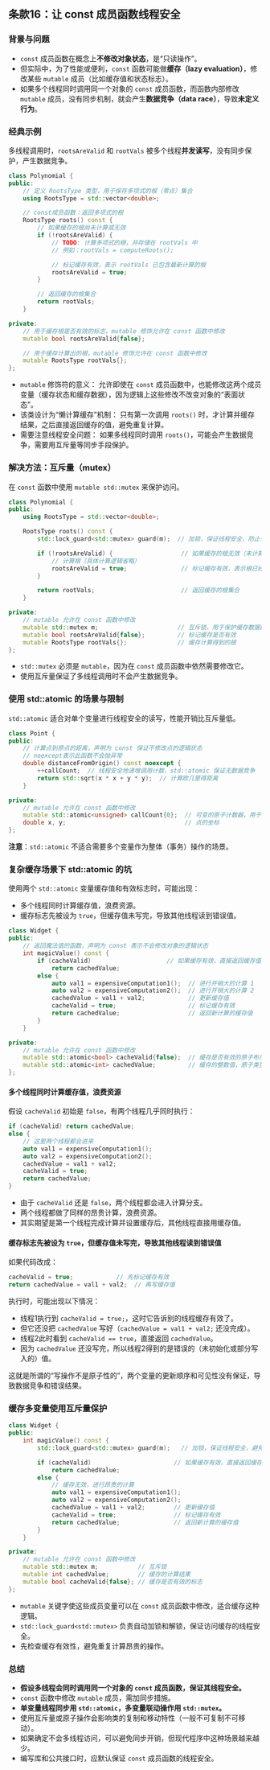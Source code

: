 ## 条款16：让 const 成员函数线程安全

### 背景与问题

- `const` 成员函数在概念上**不修改对象状态**，是“只读操作”。
- 但实际中，为了性能或便利，`const` 函数可能做**缓存（lazy evaluation）**，修改某些 `mutable` 成员（比如缓存值和状态标志）。
- 如果多个线程同时调用同一个对象的 `const` 成员函数，而函数内部修改 `mutable` 成员，没有同步机制，就会产生**数据竞争（data race）**，导致**未定义行为**。

### 经典示例

多线程调用时，`rootsAreValid` 和 `rootVals` 被多个线程**并发读写**，没有同步保护，产生数据竞争。

```cpp
class Polynomial {
public:
    // 定义 RootsType 类型，用于保存多项式的根（零点）集合
    using RootsType = std::vector<double>;

    // const成员函数：返回多项式的根
    RootsType roots() const {
        // 如果缓存的根尚未计算或无效
        if (!rootsAreValid) {
            // TODO: 计算多项式的根，并存储在 rootVals 中
            // 例如：rootVals = computeRoots();

            // 标记缓存有效，表示 rootVals 已包含最新计算的根
            rootsAreValid = true;
        }

        // 返回缓存的根集合
        return rootVals;
    }

private:
    // 用于缓存根是否有效的标志，mutable 修饰允许在 const 函数中修改
    mutable bool rootsAreValid{false};

    // 用于缓存计算出的根，mutable 修饰允许在 const 函数中修改
    mutable RootsType rootVals{};
};

```

- `mutable` 修饰符的意义：
  允许即使在 `const` 成员函数中，也能修改这两个成员变量（缓存状态和缓存数据），因为逻辑上这些修改不改变对象的“表面状态”。
- 该类设计为“懒计算缓存”机制：
  只有第一次调用 `roots()` 时，才计算并缓存结果，之后直接返回缓存的值，避免重复计算。
- 需要注意线程安全问题：
  如果多线程同时调用 `roots()`，可能会产生数据竞争，需要用互斥量等同步手段保护。

### 解决方法：互斥量（mutex）

在 `const` 函数中使用 `mutable std::mutex` 来保护访问。

```cpp
class Polynomial {
public:
    using RootsType = std::vector<double>;

    RootsType roots() const {
        std::lock_guard<std::mutex> guard(m);  // 加锁，保证线程安全，防止多个线程同时访问和修改缓存

        if (!rootsAreValid) {                   // 如果缓存的根无效（未计算过或需要更新）
            // 计算根（具体计算逻辑省略）
            rootsAreValid = true;               // 标记缓存有效，表示根已经计算并保存
        }

        return rootVals;                        // 返回缓存的根集合
    }

private:
    // mutable 允许在 const 函数中修改
    mutable std::mutex m;                      // 互斥锁，用于保护缓存数据的读写
    mutable bool rootsAreValid{false};         // 标记缓存是否有效
    mutable RootsType rootVals{};              // 缓存计算得到的根
};
```

- `std::mutex` 必须是 `mutable`，因为在 `const` 成员函数中依然需要修改它。
- 使用互斥量保证了多线程调用时不会产生数据竞争。

### 使用 std::atomic 的场景与限制

`std::atomic` 适合对单个变量进行线程安全的读写，性能开销比互斥量低。

```cpp
class Point {
public:
    // 计算点到原点的距离，声明为 const 保证不修改点的逻辑状态
    // noexcept表示此函数不会抛异常
    double distanceFromOrigin() const noexcept {
        ++callCount;  // 线程安全地递增调用计数，std::atomic 保证无数据竞争
        return std::sqrt(x * x + y * y);  // 计算欧几里得距离
    }

private:
    // mutable 允许在 const 函数中修改
    mutable std::atomic<unsigned> callCount{0};  // 可变的原子计数器，用于统计调用次数
    double x, y;                                 // 点的坐标
};
```

**注意**：`std::atomic` 不适合需要多个变量作为整体（事务）操作的场景。

### 复杂缓存场景下 std::atomic 的坑

使用两个 `std::atomic` 变量缓存值和有效标志时，可能出现：

- 多个线程同时计算缓存值，浪费资源。
- 缓存标志先被设为 `true`，但缓存值未写完，导致其他线程读到错误值。

```cpp
class Widget {
public:
    // 返回魔法值的函数，声明为 const 表示不会修改对象的逻辑状态
    int magicValue() const {
        if (cacheValid)                     // 如果缓存有效，直接返回缓存值
            return cachedValue;
        else {
            auto val1 = expensiveComputation1();  // 进行开销大的计算 1
            auto val2 = expensiveComputation2();  // 进行开销大的计算 2
            cachedValue = val1 + val2;            // 更新缓存值
            cacheValid = true;                    // 标记缓存有效
            return cachedValue;                   // 返回新计算的缓存值
        }
    }

private:
    // mutable 允许在 const 函数中修改
    mutable std::atomic<bool> cacheValid{false};  // 缓存是否有效的原子布尔标记
    mutable std::atomic<int> cachedValue;         // 缓存的整数值，原子类型保证多线程安全
};
```

#### 多个线程同时计算缓存值，浪费资源

假设 `cacheValid` 初始是 `false`，有两个线程几乎同时执行：

```cpp
if (cacheValid) return cachedValue;
else {
    // 这里两个线程都会进来
    auto val1 = expensiveComputation1();
    auto val2 = expensiveComputation2();
    cachedValue = val1 + val2;
    cacheValid = true;
    return cachedValue;
}
```

- 由于 `cacheValid` 还是 `false`，两个线程都会进入计算分支。
- 两个线程都做了同样的昂贵计算，浪费资源。
- 其实期望是第一个线程完成计算并设置缓存后，其他线程直接用缓存值。

#### 缓存标志先被设为 `true`，但缓存值未写完，导致其他线程读到错误值

如果代码改成：

```cpp
cacheValid = true;            // 先标记缓存有效
return cachedValue = val1 + val2;  // 再写缓存值
```

执行时，可能出现以下情况：

- 线程1执行到 `cacheValid = true;`，这时它告诉别的线程缓存有效了。
- 但它还没把 `cachedValue` 写好（`cachedValue = val1 + val2;` 还没完成）。
- 线程2此时看到 `cacheValid == true`，直接返回 `cachedValue`。
- 因为 `cachedValue` 还没写完，所以线程2得到的是错误的（未初始化或部分写入的）值。

这就是所谓的“写操作不是原子性的”，两个变量的更新顺序和可见性没有保证，导致数据竞争和错误结果。

### 缓存多变量使用互斥量保护

```cpp
class Widget {
public:
    int magicValue() const {
        std::lock_guard<std::mutex> guard(m);   // 加锁，保证线程安全，避免多个线程同时执行缓存更新

        if (cacheValid)                       // 如果缓存有效，直接返回缓存值
            return cachedValue;
        else {
            // 缓存无效，进行昂贵的计算
            auto val1 = expensiveComputation1();
            auto val2 = expensiveComputation2();
            cachedValue = val1 + val2;        // 更新缓存值
            cacheValid = true;                // 标记缓存有效
            return cachedValue;               // 返回新计算的缓存值
        }
    }

private:
    // mutable 允许在 const 函数中修改
    mutable std::mutex m;           // 互斥锁
    mutable int cachedValue;        // 缓存的计算结果
    mutable bool cacheValid{false}; // 缓存是否有效的标志
};
```

- `mutable` 关键字使这些成员变量可以在 `const` 成员函数中修改，适合缓存这种逻辑。
- `std::lock_guard<std::mutex>` 负责自动加锁和解锁，保证访问缓存的线程安全。
- 先检查缓存有效性，避免重复计算昂贵的操作。

### 总结

- **假设多线程会同时调用同一个对象的 `const` 成员函数，保证其线程安全。**
- `const` 函数中修改 `mutable` 成员，需加同步措施。
- **单变量线程同步用 `std::atomic`，多变量联动操作用 `std::mutex`。**
- 使用互斥量或原子操作会影响类的复制和移动特性（一般不可复制不可移动）。
- 如果确定不会多线程访问，可以避免同步开销，但现代程序中这种场景越来越少。
- 编写库和公共接口时，应默认保证 `const` 成员函数的线程安全。